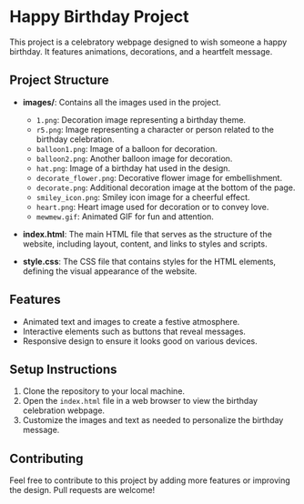 # Happy Birthday Project

This project is a celebratory webpage designed to wish someone a happy birthday. It features animations, decorations, and a heartfelt message.

## Project Structure

- **images/**: Contains all the images used in the project.
  - `1.png`: Decoration image representing a birthday theme.
  - `r5.png`: Image representing a character or person related to the birthday celebration.
  - `balloon1.png`: Image of a balloon for decoration.
  - `balloon2.png`: Another balloon image for decoration.
  - `hat.png`: Image of a birthday hat used in the design.
  - `decorate_flower.png`: Decorative flower image for embellishment.
  - `decorate.png`: Additional decoration image at the bottom of the page.
  - `smiley_icon.png`: Smiley icon image for a cheerful effect.
  - `heart.png`: Heart image used for decoration or to convey love.
  - `mewmew.gif`: Animated GIF for fun and attention.

- **index.html**: The main HTML file that serves as the structure of the website, including layout, content, and links to styles and scripts.

- **style.css**: The CSS file that contains styles for the HTML elements, defining the visual appearance of the website.

## Features

- Animated text and images to create a festive atmosphere.
- Interactive elements such as buttons that reveal messages.
- Responsive design to ensure it looks good on various devices.

## Setup Instructions

1. Clone the repository to your local machine.
2. Open the `index.html` file in a web browser to view the birthday celebration webpage.
3. Customize the images and text as needed to personalize the birthday message.

## Contributing

Feel free to contribute to this project by adding more features or improving the design. Pull requests are welcome!